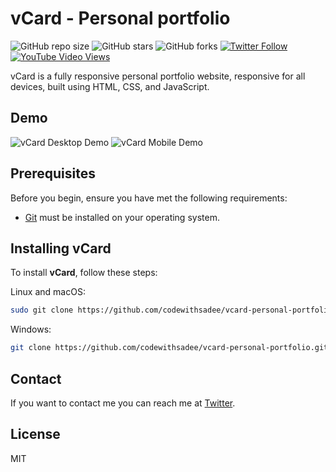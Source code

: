 # vCard - Personal portfolio

![GitHub repo size](https://img.shields.io/github/repo-size/codewithsadee/vcard-personal-portfolio)
![GitHub stars](https://img.shields.io/github/stars/codewithsadee/vcard-personal-portfolio?style=social)
![GitHub forks](https://img.shields.io/github/forks/codewithsadee/vcard-personal-portfolio?style=social)
[![Twitter Follow](https://img.shields.io/twitter/follow/codewithsadee_?style=social)](https://twitter.com/intent/follow?screen_name=codewithsadee_)
[![YouTube Video Views](https://img.shields.io/youtube/views/SoxmIlgf2zM?style=social)](https://youtu.be/SoxmIlgf2zM)

vCard is a fully responsive personal portfolio website, responsive for all devices, built using HTML, CSS, and JavaScript.

## Demo

![vCard Desktop Demo](./website-demo-image/desktop.png "Desktop Demo")
![vCard Mobile Demo](./website-demo-image/mobile.png "Mobile Demo")

## Prerequisites

Before you begin, ensure you have met the following requirements:

* [Git](https://git-scm.com/downloads "Download Git") must be installed on your operating system.

## Installing vCard

To install **vCard**, follow these steps:

Linux and macOS:

```bash
sudo git clone https://github.com/codewithsadee/vcard-personal-portfolio.git
```

Windows:

```bash
git clone https://github.com/codewithsadee/vcard-personal-portfolio.git
```

## Contact

If you want to contact me you can reach me at [Twitter](https://www.twitter.com/codewithsadee).

## License

MIT

<!--- 
<>This was copied without permission, but it would be changed to my own.<>
<> The images shall be downloaded apart<>
# This is my portfolio website. Welcome

<> maybe change to spanish and french too? <>

Hello world! 
I am Pablo Álvarez Rodríguez, with my online alias PARCB (because there are lots of people with the same surname and names, but there is only one me! Pablo Álvarez Rodríguez Carnicero Braña).

I am currently working as Scientific Services Technician in the Instituto de Productos Lácteos de Asturias, from CSIC; and preparing the state exams for Weather Observer.

I consider myself a responsible and adaptable person. Always willing to take on new challenges and experiences; and as soon as these challenges appear, control them with the emotional stability required depending on the event. I don’t consider myself a very extroverted person, but I am enough to have interactions with clients or to help with training.
I understand that I have creative and conceptualization skills useful for solving problems, as well as analysis and interpretation skills through my educational background. And execute orders according to relevant regulations in an orderly manner.
I believe my strengths shine most in supportive roles rather than leadership positions, thanks to my diverse background. I bring a unique perspective to each project, shaped by a range of experiences and a curiosity-driven approach.

I obtained my Bachelor's degree in Physics in 2018 at University of Oviedo (https://www.uniovi.es/estudia/grados/ciencias/fisica), and the following MSc:
- Master in Teacher Training for Compulsory Secondary Education and Baccalaureate, Vocational Training and Language Teaching: Physics and Chemistry Specialization. International University of La Rioja. Class 2018-2019. ([https://www.unir.es](https://estudiar.unir.net/es/es-esp-ma-ed-master-oficial-educacion-secundaria/?utm_source=GOOGLE-BUSQ&utm_medium=Search&utm_campaign=UNIREU_EU_ES_FED_ED_MO_DIDACT_EduSecundBachyFP-10509_MAR_X_LWEB_GLOB_ES_PROD_AO_GOOGLE-BUS_BUS_ESP_X_X&utm_content=ES_ES_FED_ED_MO_DIDACT_EduSecundBachyFP-10509_MAR_BUSQ_MasterSecundaria_TXT_CPC_GOOGLE-BUS_MIX_X_X_X&bi_campaignid=849869660&bi_adgroupid=162346503320&wcmp=849869660&wmatch=e&wkwd=unir%20master%20profesorado&wad=693684634777&wpos=&wdt=c&wdm=&gad_source=1&gad_campaignid=849869660&gbraid=0AAAAADvi6Q8Belhw_I0nmNddW3hPY65Ud&gclid=Cj0KCQjw5ubABhDIARIsAHMighbIg6fzVttIVJv5-_-AAjFLkjGt9qFebAof2F8hrHd4ijMLKjuR3D8aAmShEALw_wcB))
- Master’s Degree in Materials Science and Technology: Oviedo’s University. From 2018 to 2020 (https://www.uniovi.es/estudia/masteres/ingenieriayarquitectura/materiales)
- Master’s Degree in Medical Physics at National University of Distance Education (UNED). From 2018 to 2024. ([https://wwww.uned.es]https://www.uned.es/universidad/inicio/estudios/masteres/master-universitario-en-fisica-medica.html?idContenido=1)



<> Add MEDAC work for a year<>
I also worked at: <a href ="https://medac.es/fp-oviedo/plaza-occidente-1">Vocational Training Institute MEDAC</a> (Teacher of Physical Fundamentals and Equipment).

## My work so far in a nutshell

## My research interests are:

-- Meteorology and Climatology
-- Biophysics, from Solid State to Soft Matter
-- Radiophysics and Medical Physics
-- Electromagnetism, Mechanics, Termodynamics
-- Electronics
-- Photonics

## </> Computer Literacy

I commonly work with the following coding languages and/or environments:

<> get only the code that i do know <>
<code><a target="_blank" rel="nofollow"><img src="./assets/icon/matlab.ico" alt="matlab icon" width="2%"></a> Matlab</code> <code><a target="_blank" rel="nofollow"><img src="./assets/icon/python.ico" alt="python icon" width="2%"></a> Python</code> <code><a target="_blank" rel="nofollow"><img src="./assets/icon/r.ico" alt="r icon" width="2%"></a> Rstats</code> <code><a target="_blank" rel="nofollow"><img src="./assets/icon/latex.ico" alt="latex icon" width="2%"></a> LaTeX</code> 
I am starting to work with the following coding languages:
<code><a target="_blank" rel="nofollow"><img src="./assets/icon/github2.ico" alt="github2 icon" width="2%"></a> Github</code> <code><a target="_blank" rel="nofollow"><img src="./assets/icon/git.ico" alt="git icon" width="2%"></a> Git</code> <code><a target="_blank" rel="nofollow"><img src="./assets/icon/html.ico" alt="html icon" width="2%"></a> HTML</code> <code><a target="_blank" rel="nofollow"><img src="./assets/icon/css.ico" alt="css icon" width="2%"></a> CSS</code> <code><a target="_blank" rel="nofollow"><img src="./assets/icon/javascript.ico" alt="javascript" width="2%"></a> Javascript</code> 

## Reach Me :mailbox:

<> change! <>
#### Website
<a href="https://par-cb.github.ioi/" target="_blank"><img alt="Gmail" src="https://img.shields.io/badge/serranopuente.eu-FFC801?style=flat-square&logo=githubpages&logoColor=white"></a>

#### Mail
<a href="mailto:pablo96carnicero@gmail.com" target="_blank"><img alt="Gmail" src="https://img.shields.io/badge/darioserrapuente(at)gmail.com-EA4335?style=flat-square&logo=gmail&logoColor=white"></a>

#### Social Media
<a href="https://www.linkedin.com/in/parcb" target="_blank"><img alt="LinkedIn" src="https://img.shields.io/badge/serranopuente-0077B5?style=flat-square&logo=Linkedin&logoColor=white"></a>
<a href="https://github.com/par-cb" target="_blank"><img alt="GitHub" src="https://img.shields.io/badge/serranopuente-181717?style=flat-square&logo=github&logoColor=white"></a>
